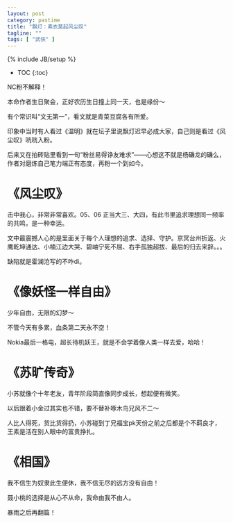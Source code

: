 ```yaml
---
layout: post
category: pastime
title: "飘灯：素衣莫起风尘叹"
tagline: ""
tags: [ "武侠" ]
---
```


{% include JB/setup %}

* TOC
{:toc}

NC粉不解释！

本命作者生日聚会，正好农历生日撞上同一天，也是缘份～

有个常识叫“文无第一”，看文就是青菜豆腐各有所爱。

印象中当时有人看过《温明》就在坛子里说飘灯迟早必成大家，自己则是看过《风尘叹》咣咣入粉。

后来又在拍砖贴里看到一句“粉丝易得诤友难求”——心想这不就是杨磏龙的磏么，作者对磨炼自己笔力端正有态度，再粉一个到如今。

# 《风尘叹》

击中我心，非常非常喜欢。05、06 正当大三、大四，有此书里追求理想同一频率的共鸣，是一种幸运。

文中最震撼人心的是里面关于每个人理想的追求、选择、守护。京冥台州折返、火鹰乾坤通达、小楠江边大哭、碧岫宁死不屈、右手孤独超拔、最后的归去来辞。。。

缺陷就是霍澜沧写的不咋di。

# 《像妖怪一样自由》

少年自由，无限的幻梦～

不管今天有多累，血条第二天永不空！

Nokia最后一格电，超长待机妖王，就是不会学着像人类一样去爱，哈哈！

# 《苏旷传奇》

小苏就像个十年老友，青年阶段简直像同步成长，想起便有微笑。

以后跟着小金过其实也不错，要不替补啄木鸟兄风不二～

人比人得死，货比货得扔，小苏碰到丁兄福宝pk天份之前之后都是个不羁良才，王素是活在别人眼中的富贵挣扎。

# 《相国》

我不信生为奴隶此生便休，我不信无尽的远方没有自由！

聂小桃的选择是从心不从命，我命由我不由人。

暴雨之后再翻篇！
